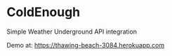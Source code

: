 ColdEnough
===========

Simple Weather Underground API integration

Demo at: https://thawing-beach-3084.herokuapp.com
